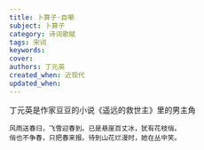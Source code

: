 ```yaml
---
title: 卜算子·自嘲
subject: 卜算子
category: 诗词歌赋
tags: 宋词
keywords: 
cover: 
authors: 丁元英
created_when: 近现代
updated_when: 
---
```


丁元英是作家豆豆的小说《遥远的救世主》里的男主角

```
风雨送春归，飞雪迎春到。已是悬崖百丈冰，犹有花枝俏。
俏也不争春，只把春来报。待到山花烂漫时，她在丛中笑。
```
